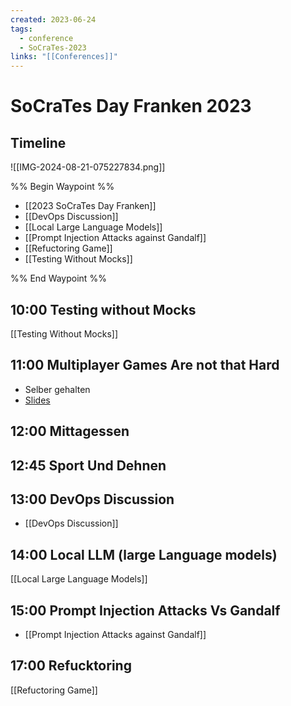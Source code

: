 ```yaml
---
created: 2023-06-24
tags:
  - conference
  - SoCraTes-2023
links: "[[Conferences]]"
---
```

# SoCraTes Day Franken 2023

## Timeline

![[IMG-2024-08-21-075227834.png]]

%% Begin Waypoint %%
- [[2023 SoCraTes Day Franken]]
- [[DevOps Discussion]]
- [[Local Large Language Models]]
- [[Prompt Injection Attacks against Gandalf]]
- [[Refuctoring Game]]
- [[Testing Without Mocks]]

%% End Waypoint %%

## 10:00 Testing without Mocks

[[Testing Without Mocks]]

## 11:00 Multiplayer Games Are not that Hard

- Selber gehalten
- [Slides](https://docs.google.com/presentation/d/1HbXXm_dDPE-tnEzEGMY3bUyvsS4OmO6oMmsES5W2QIE/edit?usp=sharing)

## 12:00 Mittagessen

## 12:45 Sport Und Dehnen

## 13:00 DevOps Discussion

- [[DevOps Discussion]]

## 14:00 Local LLM (large Language models)

[[Local Large Language Models]]

## 15:00 Prompt Injection Attacks Vs Gandalf

- [[Prompt Injection Attacks against Gandalf]]

## 17:00 Refucktoring

[[Refuctoring Game]]
